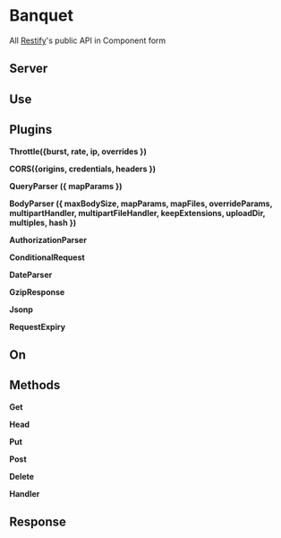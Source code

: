 # Banquet
All [Restify](http://restify.com/)'s public API in Component form
## Server
## Use
## Plugins
**Throttle({burst, rate, ip, overrides })**

**CORS({origins, credentials, headers })**

**QueryParser ({ mapParams })**

**BodyParser ({ maxBodySize, mapParams, mapFiles, overrideParams, multipartHandler, multipartFileHandler, keepExtensions, uploadDir, multiples, hash })**

**AuthorizationParser**

**ConditionalRequest**

**DateParser**

**GzipResponse**

**Jsonp**

**RequestExpiry**

## On
## Methods
**Get**

**Head**

**Put**

**Post**

**Delete**

**Handler**

## Response
